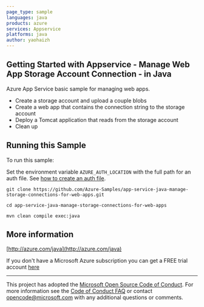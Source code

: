 ```yaml
---
page_type: sample
languages: java
products: azure
services: Appservice
platforms: java
author: yaohaizh
---
```


## Getting Started with Appservice - Manage Web App Storage Account Connection - in Java ##


  Azure App Service basic sample for managing web apps.
   - Create a storage account and upload a couple blobs
   - Create a web app that contains the connection string to the storage account
   - Deploy a Tomcat application that reads from the storage account
   - Clean up
 

## Running this Sample ##

To run this sample:

Set the environment variable `AZURE_AUTH_LOCATION` with the full path for an auth file. See [how to create an auth file](https://github.com/Azure/azure-libraries-for-java/blob/master/AUTH.md).

    git clone https://github.com/Azure-Samples/app-service-java-manage-storage-connections-for-web-apps.git

    cd app-service-java-manage-storage-connections-for-web-apps

    mvn clean compile exec:java

## More information ##

[http://azure.com/java](http://azure.com/java)

If you don't have a Microsoft Azure subscription you can get a FREE trial account [here](http://go.microsoft.com/fwlink/?LinkId=330212)

---

This project has adopted the [Microsoft Open Source Code of Conduct](https://opensource.microsoft.com/codeofconduct/). For more information see the [Code of Conduct FAQ](https://opensource.microsoft.com/codeofconduct/faq/) or contact [opencode@microsoft.com](mailto:opencode@microsoft.com) with any additional questions or comments.